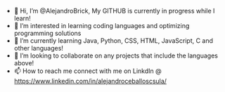 - 👋 Hi, I’m @AlejandroBrick, My GITHUB is currently in progress while I learn!
- 👀 I’m interested in learning coding languages and optimizing programming solutions
- 🌱 I’m currently learning Java, Python, CSS, HTML, JavaScript, C and other languages!
- 💞️ I’m looking to collaborate on any projects that include the languages above!
- 📫 How to reach me connect with me on LinkdIn @ https://www.linkedin.com/in/alejandroceballoscsula/

<!---
AlejandroBrick/AlejandroBrick is a ✨ special ✨ repository because its `README.md` (this file) appears on your GitHub profile.
You can click the Preview link to take a look at your changes.
--->
